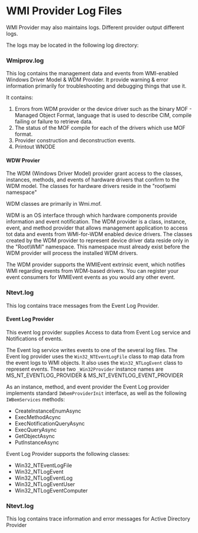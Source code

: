 # WMI Provider Log Files
WMI Provider may also maintains logs. Different provider output different logs.

The logs may be located in the following log directory:

### Wmiprov.log
This log contains the management data and events from WMI-enabled Windows Driver Model & WDM Provider.
It provide warning & error information primarily for troubleshooting and debugging things that use it.

It contains:
1. Errors from WDM provider or the device driver such as the binary MOF - Managed Object Format, language that is used to describe CIM, compile failing or failure to retrieve data.
2. The status of the MOF compile for each of the drivers which use MOF format.
3. Provider construction and deconstruction events.
4. Printout WNODE 

#### WDW Provier
The WDM (Windows Driver Model) provider grant access to the classes, instances, methods, and events of hardware drivers that confirm to the WDM model. 
The classes for hardware drivers reside in the "root\wmi namespace"

WDM classes are primarily in Wmi.mof.

WDM is an OS interface through which hardware components provide information and event notification. The WDM provider is a class, instance, event, and method provider that allows management application to access tot data and events from WMI-for-WDM enabled device drivers.
The classes created by the WDM provider to represent device driver data reside only in the "Root\WMI" namespace. This namespace must already exist before the WDM provider will process the installed WDM drivers.

The WDM provider supports the WMIEvent extrinsic event, which notifies WMI regarding events from WDM-based drivers. You can register your event consumers for WMIEvent events as you would any other event.

### Ntevt.log
This log contains trace messages from the Event Log Provider.

#### Event Log Provider
This event log provider supplies Access to data from Event Log service and Notifications of events.

The Event log service writes events to one of the several log files.
The Event log provider uses the ```Win32_NTEventLogFile``` class to map data from the event logs to WMI objects.
It also uses the ```Win32_NTLogEvent``` class to represent events. 
These two ```_Win32Provider``` instance names are MS_NT_EVENTLOG_PROVIDER & MS_NT_EVENTLOG_EVENT_PROVIDER

As an instance, method, and event provider the Event Log provider implements standard ```IWbemProviderInit``` interface, as well as the following ```IWBemServices``` methods:
 - CreateInstanceEnumAsync
 - ExecMethodAcync
 - ExecNotificationQueryAsync
 - ExecQueryAsync
 - GetObjectAsync
 - PutInstanceAsync
 
Event Log Provider supports the following classes:
 - Win32_NTEventLogFile
 - Win32_NTLogEvent
 - Win32_NTLogEventLog
 - Win32_NTLogEventUser
 - Win32_NTLogEventComputer
 
### Ntevt.log
This log contains trace information and error messages for Active Directory Provider
 
 
 
 
